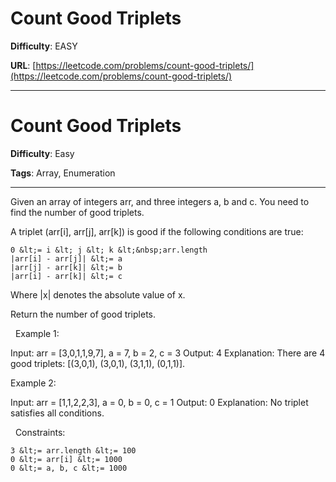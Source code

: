 # Count Good Triplets

**Difficulty**: EASY

**URL**: [https://leetcode.com/problems/count-good-triplets/](https://leetcode.com/problems/count-good-triplets/)

---

# Count Good Triplets

**Difficulty**: Easy

**Tags**: Array, Enumeration

---

Given an array of integers arr, and three integers&nbsp;a,&nbsp;b&nbsp;and&nbsp;c. You need to find the number of good triplets.

A triplet (arr[i], arr[j], arr[k])&nbsp;is good if the following conditions are true:


	0 &lt;= i &lt; j &lt; k &lt;&nbsp;arr.length
	|arr[i] - arr[j]| &lt;= a
	|arr[j] - arr[k]| &lt;= b
	|arr[i] - arr[k]| &lt;= c


Where |x| denotes the absolute value of x.

Return the number of good triplets.

&nbsp;
Example 1:


Input: arr = [3,0,1,1,9,7], a = 7, b = 2, c = 3
Output: 4
Explanation:&nbsp;There are 4 good triplets: [(3,0,1), (3,0,1), (3,1,1), (0,1,1)].


Example 2:


Input: arr = [1,1,2,2,3], a = 0, b = 0, c = 1
Output: 0
Explanation: No triplet satisfies all conditions.


&nbsp;
Constraints:


	3 &lt;= arr.length &lt;= 100
	0 &lt;= arr[i] &lt;= 1000
	0 &lt;= a, b, c &lt;= 1000


